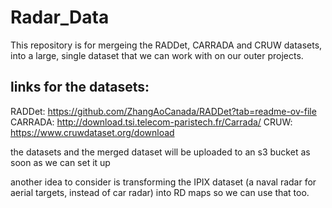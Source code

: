 # Radar_Data

This repository is for mergeing the RADDet, CARRADA and CRUW datasets, into a large, single dataset that we can work with on our outer projects.

## links for the datasets:

RADDet: https://github.com/ZhangAoCanada/RADDet?tab=readme-ov-file
CARRADA: http://download.tsi.telecom-paristech.fr/Carrada/
CRUW: https://www.cruwdataset.org/download

the datasets and the merged dataset will be uploaded to an s3 bucket as soon as we can set it up

another idea to consider is transforming the IPIX dataset (a naval radar for aerial targets, instead of car radar) into RD maps so we can use that too.